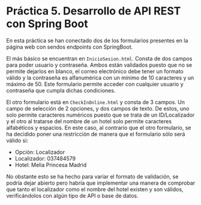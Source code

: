 # Práctica 5. Desarrollo de API REST con Spring Boot

En esta práctica se han conectado dos de los formularios presentes en la página web con sendos endpoints con SpringBoot.

El más básico se encuentran en ``InicioSesion.html``. Consta de dos campos para poder usuario y contraseña. Ambos están validados puesto que no se permite dejarlos en blanco, el correo electrónico debe tener un formato válido y la contraseña es alfanumérica con un mínimo de 10 caracteres y un máximo de 50.
Este formulario permite acceder con cualquier usuario y contraseña que cumpla dichas condiciones.

El otro formulario está en ``CheckInOnline.html`` y consta de 3 campos. Un campo de selección de 2 opciones, y dos campos de texto. De estos, uno solo permite caracteres numéricos puesto que se trata de un ID/Localizador y el otro al tratarse del nombre de un hotel solo permite caracteres alfabéticos y espacios.
En este caso, al contrario que el otro formulario, se ha decidido poner una restricción de manera que el formulario sólo será válido si:

* Opción: Localizador
* Localizador: 037484579
* Hotel: Melia Princesa Madrid

No obstante esto se ha hecho para variar el formato de validación, se podría dejar abierto pero habría que implementar una manera de comprobar que tanto el localizador como el nombre del hotel existen y son válidos, verificándolos con algún tipo de API o base de datos.
